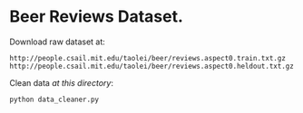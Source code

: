 # Beer Reviews Dataset.

Download raw dataset at:
```
http://people.csail.mit.edu/taolei/beer/reviews.aspect0.train.txt.gz
http://people.csail.mit.edu/taolei/beer/reviews.aspect0.heldout.txt.gz
```

Clean data *at this directory*:
```
python data_cleaner.py
```
